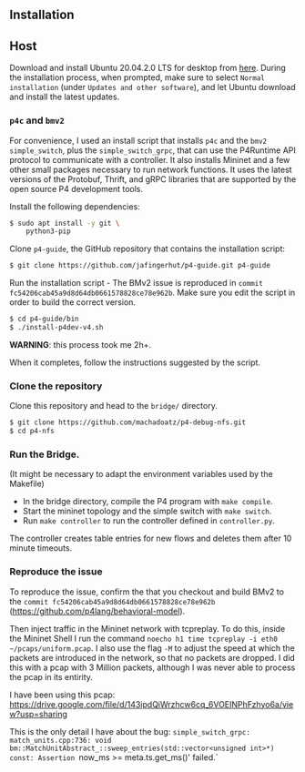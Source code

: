 ## Installation


## Host

Download and install Ubuntu 20.04.2.0 LTS for desktop from [here](https://ubuntu.com/download/desktop). During the
installation process, when prompted, make sure to select `Normal installation` (under `Updates and other software`), and
let Ubuntu download and install the latest updates.


### `p4c` and `bmv2`

For convenience, I used an install script that installs `p4c` and the `bmv2` `simple_switch`, plus
the `simple_switch_grpc`, that can use the P4Runtime API protocol to communicate with a controller. It also installs Mininet and a few other small packages necessary to run network functions. It uses
the latest versions of the Protobuf, Thrift, and gRPC libraries that are supported by the open source P4 development
tools.

Install the following dependencies:

```bash
$ sudo apt install -y git \
    python3-pip
```

Clone `p4-guide`, the GitHub repository that contains the installation script:

```bash
$ git clone https://github.com/jafingerhut/p4-guide.git p4-guide
```

Run the installation script - The BMv2 issue is reproduced in `commit fc54206cab45a9d8d64db0661578828ce78e962b`. Make sure you edit the script in order to build the correct version.

```bash
$ cd p4-guide/bin
$ ./install-p4dev-v4.sh
```

**WARNING**: this process took me 2h+.

When it completes, follow the instructions suggested by the script.

### Clone the repository

Clone this repository and head to the `bridge/` directory.

```bash
$ git clone https://github.com/machadoatz/p4-debug-nfs.git
$ cd p4-nfs
```

### Run the Bridge.
(It might be necessary to adapt the environment variables used by the Makefile)

- In the bridge directory, compile the P4 program with `make compile`.
- Start the mininet topology and the simple switch with `make switch`.
- Run `make controller` to run the controller defined in `controller.py`.

The controller creates table entries for new flows and deletes them after 10 minute timeouts.

### Reproduce the issue 

To reproduce the issue, confirm the that you checkout and build BMv2 to the `commit fc54206cab45a9d8d64db0661578828ce78e962b` (https://github.com/p4lang/behavioral-model).

Then inject traffic in the Mininet network with tcpreplay. 
To do this, inside the Mininet Shell I run the command `noecho h1 time tcpreplay -i eth0 ~/pcaps/uniform.pcap`. I also use the flag `-M` to adjust the speed at which the packets are introduced in the network, so that no packets are dropped.
I did this with a pcap with 3 Million packets, although I was never able to process the pcap in its entirity.

I have been using this pcap: 
https://drive.google.com/file/d/143ipdQiWrzhcw6cq_6VOEINPhFzhyo6a/view?usp=sharing

This is the only detail I have about the bug:
`simple_switch_grpc: match_units.cpp:736: void bm::MatchUnitAbstract_::sweep_entries(std::vector<unsigned int>*) const: Assertion `now_ms >= meta.ts.get_ms()' failed.`
